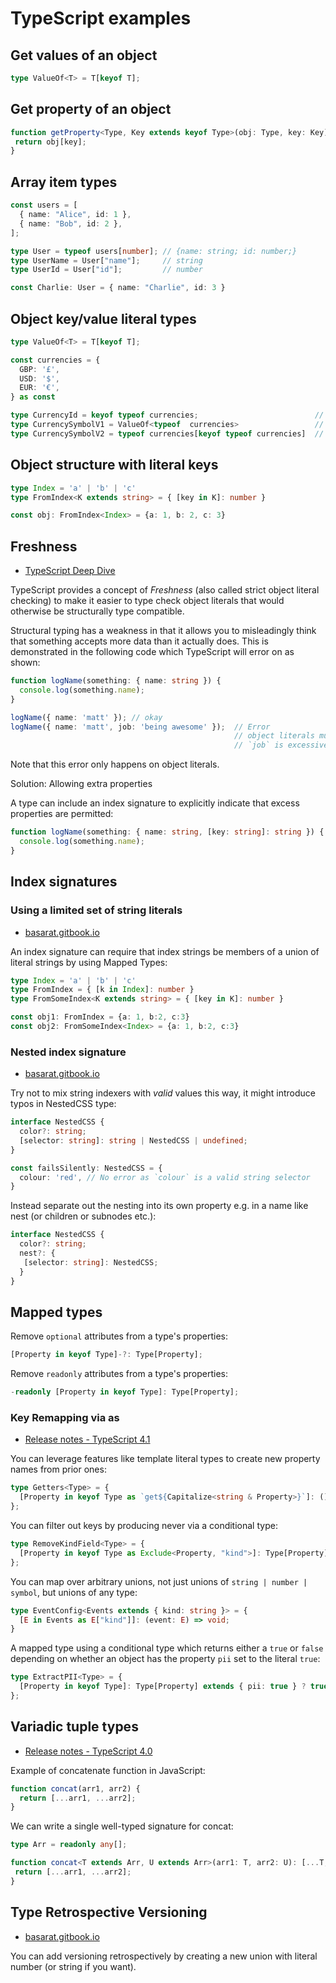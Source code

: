 # TypeScript examples

## Get values of an object

```typescript
type ValueOf<T> = T[keyof T];
```

## Get property of an object

```typescript
function getProperty<Type, Key extends keyof Type>(obj: Type, key: Key) {
 return obj[key];
}
```

## Array item types

```typescript
const users = [
  { name: "Alice", id: 1 },
  { name: "Bob", id: 2 },
];

type User = typeof users[number]; // {name: string; id: number;}
type UserName = User["name"];     // string
type UserId = User["id"];         // number

const Charlie: User = { name: "Charlie", id: 3 }
```

## Object key/value literal types

```typescript
type ValueOf<T> = T[keyof T];

const currencies = {
  GBP: '£',
  USD: '$',
  EUR: '€',
} as const 

type CurrencyId = keyof typeof currencies;                          // type "GBP" | "USD" | "EUR"
type CurrencySymbolV1 = ValueOf<typeof  currencies>                 // type "£" | "$" | "€"
type CurrencySymbolV2 = typeof currencies[keyof typeof currencies]  // type "£" | "$" | "€"
```

## Object structure with literal keys

```typescript
type Index = 'a' | 'b' | 'c'
type FromIndex<K extends string> = { [key in K]: number }

const obj: FromIndex<Index> = {a: 1, b: 2, c: 3}
```

## Freshness

* [TypeScript Deep Dive](https://basarat.gitbook.io/typescript/type-system/freshness)

TypeScript provides a concept of *Freshness* (also called strict object literal checking) to make it easier to type check
object literals that would otherwise be structurally type compatible.

Structural typing has a weakness in that it allows you to misleadingly think that something accepts more data than it
actually does. This is demonstrated in the following code which TypeScript will error on as shown:

```typescript
function logName(something: { name: string }) {
  console.log(something.name);
}

logName({ name: 'matt' }); // okay
logName({ name: 'matt', job: 'being awesome' });  // Error
                                                  // object literals must only specify known properties.
                                                  // `job` is excessive here.
```

Note that this error only happens on object literals.

Solution: Allowing extra properties

A type can include an index signature to explicitly indicate that excess properties are permitted:


```typescript
function logName(something: { name: string, [key: string]: string }) {
  console.log(something.name);
}
```

## Index signatures

### Using a limited set of string literals

- [basarat.gitbook.io](https://basarat.gitbook.io/typescript/type-system/index-signatures#using-a-limited-set-of-string-literals)

An index signature can require that index strings be members of a union of literal strings by using Mapped Types:

```typescript
type Index = 'a' | 'b' | 'c'
type FromIndex = { [k in Index]: number }
type FromSomeIndex<K extends string> = { [key in K]: number }

const obj1: FromIndex = {a: 1, b:2, c:3}
const obj2: FromSomeIndex<Index> = {a: 1, b:2, c:3}
```

### Nested index signature

- [basarat.gitbook.io](https://basarat.gitbook.io/typescript/type-system/index-signatures#design-pattern-nested-index-signature)

Try not to mix string indexers with *valid* values this way, it might introduce typos in NestedCSS type:

```typescript
interface NestedCSS {
  color?: string;
  [selector: string]: string | NestedCSS | undefined;
}

const failsSilently: NestedCSS = {
  colour: 'red', // No error as `colour` is a valid string selector
}
```

Instead separate out the nesting into its own property e.g. in a name like nest (or children or subnodes etc.):

```typescript
interface NestedCSS {
  color?: string;
  nest?: {
   [selector: string]: NestedCSS;
  }
}
```

## Mapped types

Remove `optional` attributes from a type's properties:

```typescript
[Property in keyof Type]-?: Type[Property];
```

Remove `readonly` attributes from a type's properties:

```typescript
-readonly [Property in keyof Type]: Type[Property];
```

### Key Remapping via as

- [Release notes - TypeScript 4.1](https://www.typescriptlang.org/docs/handbook/2/mapped-types.html#key-remapping-via-as)

You can leverage features like template literal types to create new property names from prior ones:

```typescript
type Getters<Type> = {
  [Property in keyof Type as `get${Capitalize<string & Property>}`]: () => Type[Property]
};
```

You can filter out keys by producing never via a conditional type:

```typescript
type RemoveKindField<Type> = {
  [Property in keyof Type as Exclude<Property, "kind">]: Type[Property]
};
```

You can map over arbitrary unions, not just unions of `string | number | symbol`, but unions of any type:

```typescript
type EventConfig<Events extends { kind: string }> = {
  [E in Events as E["kind"]]: (event: E) => void;
}
```

 A mapped type using a conditional type which returns either a `true` or `false` depending on whether an object has the
 property `pii` set to the literal `true`:

```typescript
type ExtractPII<Type> = {
  [Property in keyof Type]: Type[Property] extends { pii: true } ? true : false;
};
```

## Variadic tuple types

* [Release notes - TypeScript 4.0](https://www.typescriptlang.org/docs/handbook/release-notes/typescript-4-0.html#variadic-tuple-types)

Example of concatenate function in JavaScript:

```javascript
function concat(arr1, arr2) {
  return [...arr1, ...arr2];
}
```

We can write a single well-typed signature for concat:

```typescript
type Arr = readonly any[];

function concat<T extends Arr, U extends Arr>(arr1: T, arr2: U): [...T, ...U] {
 return [...arr1, ...arr2];
}
```

## Type Retrospective Versioning

- [basarat.gitbook.io](https://basarat.gitbook.io/typescript/type-system/discriminated-unions#retrospective-versioning)

You can add versioning retrospectively by creating a new union with literal number (or string if you want).
